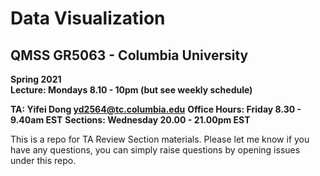 Data Visualization
======================

QMSS GR5063 - Columbia University
--------------------------------

**Spring 2021**  
**Lecture: Mondays 8.10 - 10pm (but see weekly schedule)**  

**TA: Yifei Dong [yd2564@tc.columbia.edu](yd2564@tc.columbia.edu)**
**Office Hours: Friday 8.30 - 9.40am EST**
**Sections: Wednesday 20.00 - 21.00pm EST**

This is a repo for TA Review Section materials. Please let me know if you have any
questions, you can simply raise questions by opening issues under this repo.
